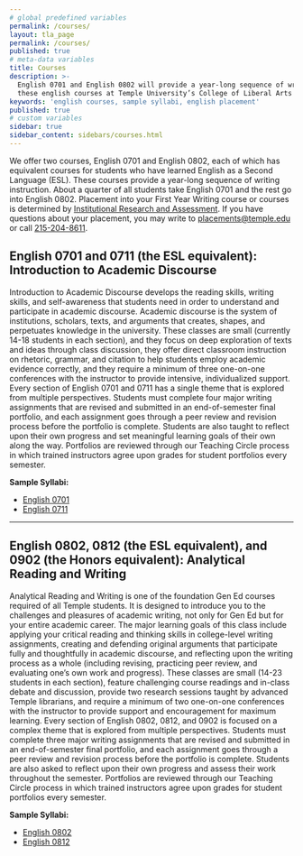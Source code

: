 ```yaml
---
# global predefined variables
permalink: /courses/
layout: tla_page
permalink: /courses/
published: true
# meta-data variables
title: Courses
description: >-
  English 0701 and English 0802 will provide a year-long sequence of writing instruction. Placement into
  these english courses at Temple University’s College of Liberal Arts are determined by Institutional Research and Assessment.
keywords: 'english courses, sample syllabi, english placement'
published: true
# custom variables
sidebar: true
sidebar_content: sidebars/courses.html  
---
```

We offer two courses, English 0701 and English 0802, each of which has equivalent courses for students who have learned English as a Second Language (ESL). These courses provide a year-long sequence of writing instruction. About a quarter of all students take English 0701 and the rest go into English 0802. Placement into your First Year Writing course or courses is determined by [Institutional Research and Assessment](https://atlas.ocis.temple.edu/MarcPlmts/Splash.html). If you have questions about your placement, you may write to [placements@temple.edu](mailto:placements@temple.edu) or call [215-204-8611](tel:2152048611).

## English 0701 and 0711 (the ESL equivalent): Introduction to Academic Discourse
Introduction to Academic Discourse develops the reading skills, writing skills, and self-awareness that students need in order to understand and participate in academic discourse. Academic discourse is the system of institutions, scholars, texts, and arguments that creates, shapes, and perpetuates knowledge in the university. These classes are small (currently 14-18 students in each section), and they focus on deep exploration of texts and ideas through class discussion, they offer direct classroom instruction on rhetoric, grammar, and citation to help students employ academic evidence correctly, and they require a minimum of three one-on-one conferences with the instructor to provide intensive, individualized support. Every section of English 0701 and 0711 has a single theme that is explored from multiple perspectives. Students must complete four major writing assignments that are revised and submitted in an end-of-semester final portfolio, and each assignment goes through a peer review and revision process before the portfolio is complete. Students are also taught to reflect upon their own progress and set meaningful learning goals of their own along the way. Portfolios are reviewed through our Teaching Circle process in which trained instructors agree upon grades for student portfolios every semester.

**Sample Syllabi:**
- [English 0701](https://liberalarts.temple.edu/sites/liberalarts/files/MW%20ENG%20701%20syllabus%20for%20TSIS%20with%20readings%2018-19.docx)
- [English 0711](https://liberalarts.temple.edu/sites/liberalarts/files/English%20711%20Syllabus-MW-18F.docx)

___

## English 0802, 0812 (the ESL equivalent), and 0902 (the Honors equivalent): Analytical Reading and Writing 
Analytical Reading and Writing is one of the foundation Gen Ed courses required of all Temple students. It is designed to introduce you to the challenges and pleasures of academic writing, not only for Gen Ed but for your entire academic career. The major learning goals of this class include applying your critical reading and thinking skills in college-level writing assignments, creating and defending original arguments that participate fully and thoughtfully in academic discourse, and reflecting upon the writing process as a whole (including revising, practicing peer review, and evaluating one’s own work and progress). These classes are small (14-23 students in each section), feature challenging course readings and in-class debate and discussion, provide two research sessions taught by advanced Temple librarians, and require a minimum of two one-on-one conferences with the instructor to provide support and encouragement for maximum learning. Every section of English 0802, 0812, and 0902 is focused on a complex theme that is explored from multiple perspectives. Students must complete three major writing assignments that are revised and submitted in an end-of-semester final portfolio, and each assignment goes through a peer review and revision process before the portfolio is complete. Students are also asked to reflect upon their own progress and assess their work throughout the semester. Portfolios are reviewed through our Teaching Circle process in which trained instructors agree upon grades for student portfolios every semester. 

**Sample Syllabi:**
- [English 0802](https://liberalarts.temple.edu/sites/liberalarts/files/English%20802%20Syllabus%20for%20Fall%202018.docx)
- [English 0812](https://liberalarts.temple.edu/sites/liberalarts/files/English%20812%20Syllabus-MW-18F.docx)
